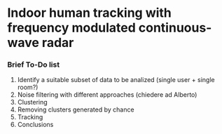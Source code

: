 # Indoor human tracking with frequency modulated continuous-wave radar

### Brief To-Do list
1. Identify a suitable subset of data to be analized (single user + single room?)
2. Noise filtering with different approaches (chiedere ad Alberto)
3. Clustering
4. Removing clusters generated by chance
5. Tracking
6. Conclusions
